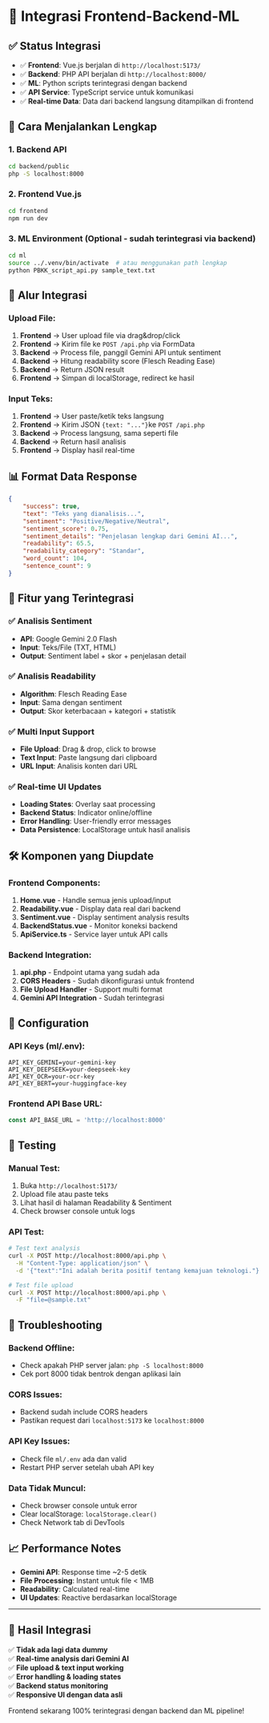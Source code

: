 # 🔗 Integrasi Frontend-Backend-ML

## ✅ Status Integrasi
- ✅ **Frontend**: Vue.js berjalan di `http://localhost:5173/`
- ✅ **Backend**: PHP API berjalan di `http://localhost:8000/`
- ✅ **ML**: Python scripts terintegrasi dengan backend
- ✅ **API Service**: TypeScript service untuk komunikasi
- ✅ **Real-time Data**: Data dari backend langsung ditampilkan di frontend

## 🚀 Cara Menjalankan Lengkap

### 1. Backend API
```bash
cd backend/public
php -S localhost:8000
```

### 2. Frontend Vue.js
```bash
cd frontend
npm run dev
```

### 3. ML Environment (Optional - sudah terintegrasi via backend)
```bash
cd ml
source ../.venv/bin/activate  # atau menggunakan path lengkap
python PBKK_script_api.py sample_text.txt
```

## 🔄 Alur Integrasi

### Upload File:
1. **Frontend** → User upload file via drag&drop/click
2. **Frontend** → Kirim file ke `POST /api.php` via FormData
3. **Backend** → Process file, panggil Gemini API untuk sentiment
4. **Backend** → Hitung readability score (Flesch Reading Ease)
5. **Backend** → Return JSON result
6. **Frontend** → Simpan di localStorage, redirect ke hasil

### Input Teks:
1. **Frontend** → User paste/ketik teks langsung
2. **Frontend** → Kirim JSON `{text: "..."}`ke `POST /api.php`
3. **Backend** → Process langsung, sama seperti file
4. **Backend** → Return hasil analisis
5. **Frontend** → Display hasil real-time

## 📊 Format Data Response

```json
{
    "success": true,
    "text": "Teks yang dianalisis...",
    "sentiment": "Positive/Negative/Neutral",
    "sentiment_score": 0.75,
    "sentiment_details": "Penjelasan lengkap dari Gemini AI...",
    "readability": 65.5,
    "readability_category": "Standar",
    "word_count": 104,
    "sentence_count": 9
}
```

## 🎯 Fitur yang Terintegrasi

### ✅ Analisis Sentiment
- **API**: Google Gemini 2.0 Flash
- **Input**: Teks/File (TXT, HTML)
- **Output**: Sentiment label + skor + penjelasan detail

### ✅ Analisis Readability  
- **Algorithm**: Flesch Reading Ease
- **Input**: Sama dengan sentiment
- **Output**: Skor keterbacaan + kategori + statistik

### ✅ Multi Input Support
- **File Upload**: Drag & drop, click to browse
- **Text Input**: Paste langsung dari clipboard
- **URL Input**: Analisis konten dari URL

### ✅ Real-time UI Updates
- **Loading States**: Overlay saat processing
- **Backend Status**: Indicator online/offline
- **Error Handling**: User-friendly error messages
- **Data Persistence**: LocalStorage untuk hasil analisis

## 🛠️ Komponen yang Diupdate

### Frontend Components:
1. **Home.vue** - Handle semua jenis upload/input
2. **Readability.vue** - Display data real dari backend
3. **Sentiment.vue** - Display sentiment analysis results
4. **BackendStatus.vue** - Monitor koneksi backend
5. **ApiService.ts** - Service layer untuk API calls

### Backend Integration:
1. **api.php** - Endpoint utama yang sudah ada
2. **CORS Headers** - Sudah dikonfigurasi untuk frontend
3. **File Upload Handler** - Support multi format
4. **Gemini API Integration** - Sudah terintegrasi

## 🔧 Configuration

### API Keys (ml/.env):
```env
API_KEY_GEMINI=your-gemini-key
API_KEY_DEEPSEEK=your-deepseek-key  
API_KEY_OCR=your-ocr-key
API_KEY_BERT=your-huggingface-key
```

### Frontend API Base URL:
```typescript
const API_BASE_URL = 'http://localhost:8000'
```

## 🧪 Testing

### Manual Test:
1. Buka `http://localhost:5173/`
2. Upload file atau paste teks
3. Lihat hasil di halaman Readability & Sentiment
4. Check browser console untuk logs

### API Test:
```bash
# Test text analysis
curl -X POST http://localhost:8000/api.php \
  -H "Content-Type: application/json" \
  -d '{"text":"Ini adalah berita positif tentang kemajuan teknologi."}'

# Test file upload
curl -X POST http://localhost:8000/api.php \
  -F "file=@sample.txt"
```

## 🐛 Troubleshooting

### Backend Offline:
- Check apakah PHP server jalan: `php -S localhost:8000`
- Cek port 8000 tidak bentrok dengan aplikasi lain

### CORS Issues:
- Backend sudah include CORS headers
- Pastikan request dari `localhost:5173` ke `localhost:8000`

### API Key Issues:
- Check file `ml/.env` ada dan valid
- Restart PHP server setelah ubah API key

### Data Tidak Muncul:
- Check browser console untuk error
- Clear localStorage: `localStorage.clear()`
- Check Network tab di DevTools

## 📈 Performance Notes

- **Gemini API**: Response time ~2-5 detik
- **File Processing**: Instant untuk file < 1MB
- **Readability**: Calculated real-time
- **UI Updates**: Reactive berdasarkan localStorage

---

## 🎉 Hasil Integrasi

✅ **Tidak ada lagi data dummy**  
✅ **Real-time analysis dari Gemini AI**  
✅ **File upload & text input working**  
✅ **Error handling & loading states**  
✅ **Backend status monitoring**  
✅ **Responsive UI dengan data asli**

Frontend sekarang 100% terintegrasi dengan backend dan ML pipeline!
